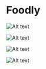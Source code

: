 # Foodly

![Alt text](https://firebasestorage.googleapis.com/v0/b/ble-positioning-system.appspot.com/o/F1.png?alt=media&token=70fd3fb3-dcd1-4265-bc7e-46cf053efc1c)

![Alt text](https://firebasestorage.googleapis.com/v0/b/ble-positioning-system.appspot.com/o/F2.png?alt=media&token=d0f499bb-5381-4fbc-a0e3-47ee5ebd70e1)

![Alt text](https://firebasestorage.googleapis.com/v0/b/ble-positioning-system.appspot.com/o/F3.png?alt=media&token=e27872da-6355-49a4-9f2d-935895bae2b7)

![Alt text](https://firebasestorage.googleapis.com/v0/b/ble-positioning-system.appspot.com/o/F4.png?alt=media&token=b9e0f261-585b-41cf-a981-69a2c36e927b)
